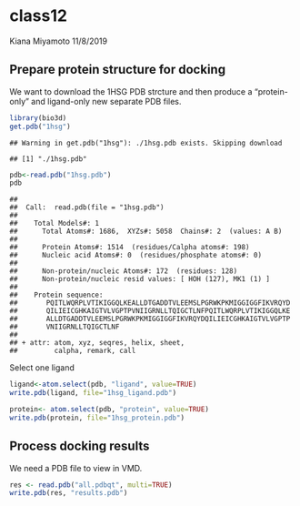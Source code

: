 class12
================
Kiana Miyamoto
11/8/2019

## Prepare protein structure for docking

We want to download the 1HSG PDB strcture and then produce a
“protein-only” and ligand-only new separate PDB files.

``` r
library(bio3d)
get.pdb("1hsg")
```

    ## Warning in get.pdb("1hsg"): ./1hsg.pdb exists. Skipping download

    ## [1] "./1hsg.pdb"

``` r
pdb<-read.pdb("1hsg.pdb")
pdb
```

    ## 
    ##  Call:  read.pdb(file = "1hsg.pdb")
    ## 
    ##    Total Models#: 1
    ##      Total Atoms#: 1686,  XYZs#: 5058  Chains#: 2  (values: A B)
    ## 
    ##      Protein Atoms#: 1514  (residues/Calpha atoms#: 198)
    ##      Nucleic acid Atoms#: 0  (residues/phosphate atoms#: 0)
    ## 
    ##      Non-protein/nucleic Atoms#: 172  (residues: 128)
    ##      Non-protein/nucleic resid values: [ HOH (127), MK1 (1) ]
    ## 
    ##    Protein sequence:
    ##       PQITLWQRPLVTIKIGGQLKEALLDTGADDTVLEEMSLPGRWKPKMIGGIGGFIKVRQYD
    ##       QILIEICGHKAIGTVLVGPTPVNIIGRNLLTQIGCTLNFPQITLWQRPLVTIKIGGQLKE
    ##       ALLDTGADDTVLEEMSLPGRWKPKMIGGIGGFIKVRQYDQILIEICGHKAIGTVLVGPTP
    ##       VNIIGRNLLTQIGCTLNF
    ## 
    ## + attr: atom, xyz, seqres, helix, sheet,
    ##         calpha, remark, call

Select one ligand

``` r
ligand<-atom.select(pdb, "ligand", value=TRUE)
write.pdb(ligand, file="1hsg_ligand.pdb")
```

``` r
protein<- atom.select(pdb, "protein", value=TRUE)
write.pdb(protein, file="1hsg_protein.pdb")
```

## Process docking results

We need a PDB file to view in VMD.

``` r
res <- read.pdb("all.pdbqt", multi=TRUE)
write.pdb(res, "results.pdb")
```
